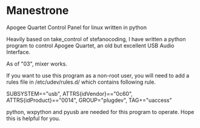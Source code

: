 # Manestrone
Apogee Quartet Control Panel for linux written in python

Heavily based on take_control of stefanocoding, I have written a python program to control
Apogee Quartet, an old but excellent USB Audio Interface.

As of "03", mixer works.

If you want to use this program as a non-root user, you will need to add a rules file in /etc/udev/rules.d/
which contains following rule.

SUBSYSTEM=="usb", ATTRS{idVendor}=="0c60", ATTRS{idProduct}=="0014", GROUP="plugdev", TAG+="uaccess"

python, wxpython and pyusb are needed for this program to operate. Hope this is helpful for you.
